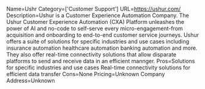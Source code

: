 Name=Ushr
Category=['Customer Support']
URL=https://ushur.com/
Description=Ushur is a Customer Experience Automation Company. The Ushur Customer Experience Automation (CXA) Platform unleashes the power of AI and no-code to self-serve every micro-engagement-from acquisition and onboarding to end-to-end customer service journeys. Ushur offers a suite of solutions for specific industries and use cases including insurance automation healthcare automation banking automation and more. They also offer real-time connectivity solutions that allow disparate platforms to send and receive data in an efficient mannger.
Pros=Solutions for specific industries and use cases Real-time connectivity solutions for efficient data transfer
Cons=None
Pricing=Unknown
Company Address=Unknown
